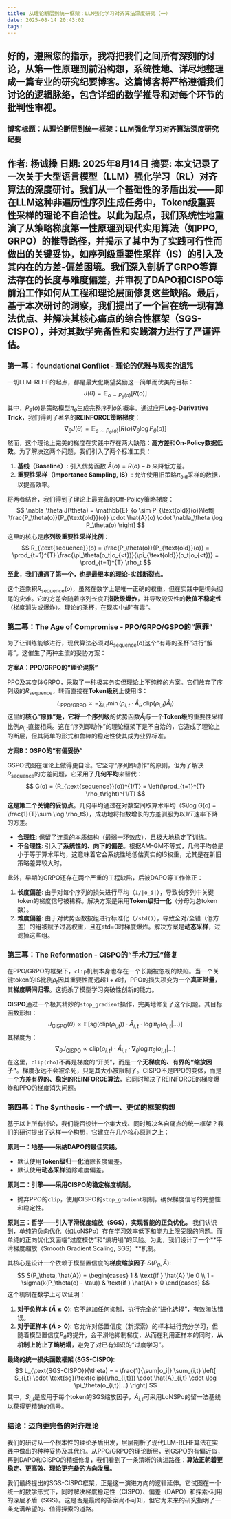 ```yaml
---
title: 从理论断层到统一框架：LLM强化学习对齐算法深度研究（一）
date: 2025-08-14 20:43:02
tags:
---
```

好的，遵照您的指示，我将把我们之间所有深刻的讨论，从第一性原理到前沿构想，系统性地、详尽地整理成一篇专业的研究纪要博客。这篇博客将严格遵循我们讨论的逻辑脉络，包含详细的数学推导和对每个环节的批判性审视。
---
### **博客标题：从理论断层到统一框架：LLM强化学习对齐算法深度研究纪要**
**作者**: 杨诚操
**日期**: 2025年8月14日
**摘要**: 本文记录了一次关于大型语言模型（LLM）强化学习（RL）对齐算法的深度研讨。我们从一个基础性的矛盾出发——即在LLM这种非遍历性序列生成任务中，Token级重要性采样的理论不自洽性。以此为起点，我们系统性地重演了从策略梯度第一性原理到现代实用算法（如PPO, GRPO）的推导路径，并揭示了其中为了实践可行性而做出的关键妥协，如序列级重要性采样（IS）的引入及其内在的方差-偏差困境。我们深入剖析了GRPO等算法存在的长度与难度偏差，并审视了DAPO和CISPO等前沿工作如何从工程和理论层面修复这些缺陷。最后，基于本次研讨的洞察，我们提出了一个旨在统一现有算法优点、并解决其核心痛点的综合性框架（SGS-CISPO），并对其数学完备性和实践潜力进行了严谨评估。
---

### **第一幕： foundational Conflict - 理论的优雅与现实的诅咒**

一切LLM-RLHF的起点，都是最大化期望奖励这一简单而优美的目标：
$$
J(\theta) = \mathbb{E}_{o \sim P_\theta(o)}[R(o)]
$$
其中，$P_\theta(o)$是策略模型$\pi_\theta$生成完整序列$o$的概率。通过应用**Log-Derivative Trick**，我们得到了著名的**REINFORCE策略梯度**：
$$
\nabla_\theta J(\theta) = \mathbb{E}_{o \sim P_\theta(o)}[R(o) \nabla_\theta \log P_\theta(o)]
$$
然而，这个理论上完美的梯度在实践中存在两大缺陷：**高方差**和**On-Policy数据低效**。为了解决这两个问题，我们引入了两个标准工具：

1.  **基线（Baseline）**: 引入优势函数 $\hat{A}(o) = R(o) - b$ 来降低方差。
2.  **重要性采样（Importance Sampling, IS）**: 允许使用旧策略$\pi_{\text{old}}$采样的数据，以提高效率。

将两者结合，我们得到了理论上最完备的Off-Policy策略梯度：
$$
\nabla_\theta J(\theta) = \mathbb{E}_{o \sim P_{\text{old}}(o)}\left[ \frac{P_\theta(o)}{P_{\text{old}}(o)} \cdot \hat{A}(o) \cdot \nabla_\theta \log P_\theta(o) \right]
$$
这里的核心是**序列级重要性采样比例**：
$$
R_{\text{sequence}}(o) = \frac{P_\theta(o)}{P_{\text{old}}(o)} = \prod_{t=1}^{T} \frac{\pi_\theta(o_t|o_{<t})}{\pi_{\text{old}}(o_t|o_{<t})} = \prod_{t=1}^{T} \rho_t
$$
**至此，我们遭遇了第一个，也是最根本的理论-实践断裂点。**

这个连乘积$R_{\text{sequence}}(o)$，虽然在数学上是唯一正确的权重，但在实践中是彻头彻尾的灾难。它的方差会随着序列长度$T$**指数级爆炸**，并导致毁灭性的**数值不稳定性**（梯度消失或爆炸）。理论的圣杯，在现实中却“有毒”。

### **第二幕：The Age of Compromise - PPO/GRPO/GSPO的“原罪”**

为了让训练能够进行，现代算法必须对$R_{\text{sequence}}(o)$这个“有毒的圣杯”进行“解毒”。这催生了两种主流的妥协方案：

**方案A：PPO/GRPO的“理论混搭”**

PPO及其变体GRPO，采取了一种极其务实但理论上不纯粹的方案。它们放弃了序列级的$R_{\text{sequence}}$，转而直接在**Token级别**上使用IS：
$$
L_{\text{PPO/GRPO}} \propto - \sum_{i,t} \min\left( \rho_{i,t} \cdot \hat{A}_i, \text{clip}(\rho_{i,t}) \hat{A}_i \right)
$$
这里的**核心“原罪”**是，它将一个**序列级**的优势函数$\hat{A}_i$与一个**Token级**的重要性采样比例$\rho_{i,t}$直接相乘。这在“序列即动作”的理论框架下是不自洽的，它造成了理论上的断层，但其简单的形式和鲁棒的稳定性使其成为业界标准。

**方案B：GSPO的“有偏妥协”**

GSPO试图在理论上做得更自洽。它坚守“序列即动作”的原则，但为了解决$R_{\text{sequence}}$的方差问题，它采用了**几何平均**来替代：
$$
G(o) = (R_{\text{sequence}}(o))^{1/T} = \left(\prod_{t=1}^{T} \rho_t\right)^{1/T}
$$
**这是第二个关键的妥协点**。几何平均通过在对数空间取算术平均（$\log G(o) = \frac{1}{T}\sum \log \rho_t$），成功地将指数增长的方差驯服为以$1/T$速率下降的方差。

*   **合理性**: 保留了连乘的本质结构（最弱一环效应），且极大地稳定了训练。
*   **不合理性**: 引入了**系统性的、向下的偏差**。根据AM-GM不等式，几何平均总是小于等于算术平均，这意味着它会系统性地低估真实的IS权重，尤其是在新旧策略差异较大时。

此外，早期的GRPO还存在两个严重的工程缺陷，后被DAPO等工作修正：
1.  **长度偏差**: 由于对每个序列的损失进行平均（`1/|o_i|`），导致长序列中关键token的梯度信号被稀释。解决方案是采用**Token级归一化**（分母为总token数）。
2.  **难度偏差**: 由于对优势函数按组进行标准化（`/std()`），导致全对/全错（低方差）的组被赋予过高权重，且在std=0时梯度爆炸。解决方案是**动态采样**，过滤掉这些组。

### **第三幕：The Reformation - CISPO的“手术刀式”修复**

在PPO/GRPO的框架下，`clip`机制本身也存在一个长期被忽视的缺陷。当一个关键token的IS比例$\rho_t$因其重要性而远超$1+\epsilon$时，PPO的损失项变为一个**真正常量**，其**梯度瞬间归零**。这扼杀了模型学习突破性创新的能力。

**CISPO**通过一个极其精妙的`stop_gradient`操作，完美地修复了这个问题。其目标函数形如：
$$
J_{\text{CISPO}}(\theta) \propto \mathbb{E} \left[ \text{sg}(\text{clip}(\rho_{i,t})) \cdot \hat{A}_{i,t} \cdot \log \pi_\theta(o_{i,t}|...) \right]
$$
其梯度为：
$$
\nabla_\theta J_{\text{CISPO}} \propto \text{clip}(\rho_{i,t}) \cdot \hat{A}_{i,t} \cdot \nabla_\theta \log \pi_\theta(o_{i,t}|...)
$$
在这里，`clip(rho)`不再是梯度的“开关”，而是一个**无梯度的、有界的“缩放因子”**。梯度永远不会被杀死，只是其大小被限制了。CISPO不是PPO的变体，而是一个**方差有界的、稳定的REINFORCE算法**，它同时解决了REINFORCE的梯度爆炸和PPO的梯度消失问题。

### **第四幕：The Synthesis - 一个统一、更优的框架构想**

基于以上所有讨论，我们能否设计一个集大成、同时解决各自痛点的统一框架？我们的研讨提出了这样一个构想，它建立在几个核心原则之上：

**原则一：地基——采纳DAPO的最佳实践。**
*   默认使用**Token级归一化**消除长度偏差。
*   默认使用**动态采样**消除难度偏差。

**原则二：引擎——采用CISPO的稳定梯度机制。**
*   抛弃PPO的`clip`，使用CISPO的`stop_gradient`机制，确保梯度信号的完整性和稳定性。

**原则三：哲学——引入平滑梯度缩放（SGS），实现智能的正负优化。**
我们认识到，单纯的负向优化（如LoNSPo）存在学习效率低下和能力上限受限的问题。而单纯的正向优化又面临“过度模仿”和“熵坍塌”的风险。为此，我们设计了一个**平滑梯度缩放（Smooth Gradient Scaling, SGS）**机制。

其核心是设计一个依赖于模型置信度的**梯度缩放因子** $S(P_\theta, \hat{A})$:
$$
S(P_\theta, \hat{A}) =
\begin{cases}
1 & \text{if } \hat{A} \le 0 \\
1 - \sigma(k(P_\theta(o) - \tau)) & \text{if } \hat{A} > 0
\end{cases}
$$
这个机制在数学上可以证明：
1.  **对于负样本 ($\hat{A} \le 0$)**: 它不施加任何抑制，执行完全的“进化选择”，有效淘汰错误。
2.  **对于正样本 ($\hat{A} > 0$)**: 它允许对低置信度（新探索）的样本进行充分学习，但随着模型置信度$P_\theta$的提升，会平滑地抑制梯度，从而在利用正样本的同时，**从机制上防止了熵坍塌**，避免了对已有知识的“过度学习”。

**最终的统一损失函数框架 (SGS-CISPO)**:
$$
L_{\text{SGS-CISPO}}(\theta) = - \frac{1}{\sum|o_i|} \sum_{i,t} \left[ S_{i,t} \cdot \text{sg}(\text{clip}(\rho_{i,t})) \cdot \hat{A}_{i,t} \cdot \log \pi_\theta(o_{i,t}|...) \right]
$$
其中，$S_{i,t}$是应用于每个token的SGS缩放因子，$\hat{A}_{i,t}$可采用LoNSPo的留一法基线以获得更精确的信号。

### **结论：迈向更完备的对齐理论**

我们的研讨从一个根本性的理论矛盾出发，层层剖析了现代LLM-RLHF算法在实践中做出的种种妥协及其代价。从PPO/GRPO的理论断层，到GSPO的有偏近似，再到DAPO和CISPO的精细修复，我们看到了一条清晰的演进路径：**算法正朝着更稳定、更高效、理论更完备的方向发展。**

我们最终提出的SGS-CISPO框架，正是这一演进方向的逻辑延伸。它试图在一个统一的数学形式下，同时解决梯度稳定性（CISPO）、偏差（DAPO）和探索-利用的深层矛盾（SGS）。这是否是最终的答案尚不可知，但它为未来的研究指明了一条充满希望的、值得探索的道路。